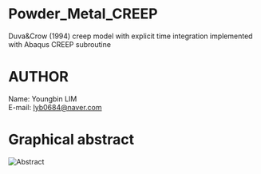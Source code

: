 # Powder_Metal_CREEP
Duva&amp;Crow (1994) creep model with explicit time integration implemented with Abaqus CREEP subroutine

# AUTHOR
Name: Youngbin LIM
<br>E-mail: lyb0684@naver.com<br>

# Graphical abstract
![Abstract](https://github.com/YB-LIM/Powder_Metal_CREEP/assets/105615106/1e9d2608-ee6f-4b2f-b2c7-0308024e6bca)
